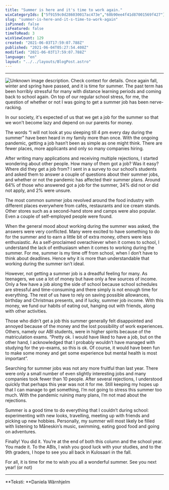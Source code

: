 ```yaml
---
title: "Summer is here and it's time to work again."
wixCategoryIds: ["5f9159c0d286030017ac473e","60b90ee4f41d87001569f427"]
slug: "summer-is-here-and-it-s-time-to-work-again"
isPinned: false
isFeatured: false
timeToRead: 3
wixViewCount: 129
created: "2021-06-03T17:59:07.788Z"
published: "2021-06-04T05:27:54.408Z"
modified: "2021-06-03T17:59:07.788Z"
language: "en"
layout: "../../layouts/BlogPost.astro"
---
```


---

![Unknown image description. Check context for details.](https://static.wixstatic.com/media/1a23b9_43141e0facf943b694e25a230f0f1d58~mv2.jpg) <!-- Original name: daniela_warnhjelm.jpg -->
Once again fall, winter and spring have passed, and it is time for summer. The past term has been horribly stressful for many with distance learning periods and coming back to school again. On top of our regular school stress, for me, the question of whether or not I was going to get a summer job has been nerve-racking.&nbsp;

In our society, it's expected of us that we get a job for the summer so that we won't become lazy and depend on our parents for money.&nbsp;

The words “I will not look at you sleeping till 4 pm every day during the summer” have been heard in my family more than once. With the ongoing pandemic, getting a job hasn’t been as simple as one might think. There are fewer places, more applicants and only so many companies hiring.&nbsp;

After writing many applications and receiving multiple rejections, I started wondering about other people. How many of them got a job? Was it easy? Where did they get a job from? I sent in a survey to our school’s students and asked them to answer a couple of questions about their summer jobs, and whether or not the pandemic has affected their summer plans. Around 64% of those who answered got a job for the summer, 34% did not or did not apply, and 2% were unsure.

The most common summer jobs revolved around the food industry with different places everywhere from cafés, restaurants and ice cream stands. Other stores such as a second-hand store and camps were also popular. Even a couple of self-employed people were found.&nbsp;

When the general mood about working during the summer was asked, the answers were very conflicted. Many were excited to have something to do for the summer and to earn a little bit of extra money, others were less enthusiastic. As a self-proclaimed overachiever when it comes to school, I understand the lack of enthusiasm when it comes to working during the summer. For me, summer is my time off from school, when I don’t have to think about deadlines.  Hence why it is more than understandable that working during the summer isn’t ideal.&nbsp;

However, not getting a summer job is a dreadful feeling for many. As teenagers, we use a lot of money but have only a few sources of income. Only a few have a job along the side of school because school schedules are stressful and time-consuming and there simply is not enough time for everything. The rest of us have to rely on saving possible allowances, birthday and Christmas presents, and if lucky, summer job income. With this money, we fund our habits of eating out, hanging out with friends, along with other activities.&nbsp;

Those who didn’t get a job this summer generally felt disappointed and annoyed because of the money and the lost possibility of work experiences. Others, namely our ABI students, were in higher spirits because of the matriculation exams. “Pretty ok. I would have liked to have a job, but on the other hand, I acknowledged that I probably wouldn’t have managed with studying for the yo-exams, so this is ok. Of course, it would have been fun to make some money and get some experience but mental health is most important”.&nbsp;

Searching for summer jobs was not any more fruitful than last year. There were only a small number of even slightly interesting jobs and many companies took fewer than 10 people. After several rejections, I understood quickly that perhaps this year was not it for me. Still keeping my hopes up that I can manage to get something, I’m not going to stress this summer too much. With the pandemic ruining many plans, I’m not mad about the rejections.&nbsp;

Summer is a good time to do everything that I couldn’t during school: experimenting with new looks, travelling, meeting up with friends and picking up new hobbies. Personally, my summer will most likely be filled with listening to Måneskin’s music, swimming, eating good food and going on adventures.&nbsp;

Finally! You did it. You’re at the end of both this column and the school year. You made it. To the ABIs, I wish you good luck with your studies, and to the 9th graders, I hope to see you all back in Kulosaari in the fall.

For all, it is time for me to wish you all a wonderful summer. See you next year! (or not)

---

**Teksti: **Daniela Wärnhjelm
